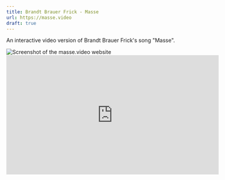 ```yaml
---
title: Brandt Brauer Frick - Masse
url: https://masse.video
draft: true
---
```

An interactive video version of Brandt Brauer Frick's song "Masse".

<img src="./images/masse.webp" alt="Screenshot of the masse.video website">

<iframe width="560" height="315" src="https://www.youtube-nocookie.com/embed/ocTZnM0U-T0?si=1e5lfmPpDpyfnqeC" title="YouTube video player" frameborder="0" allow="accelerometer; autoplay; clipboard-write; encrypted-media; gyroscope; picture-in-picture; web-share" referrerpolicy="strict-origin-when-cross-origin" allowfullscreen></iframe>
